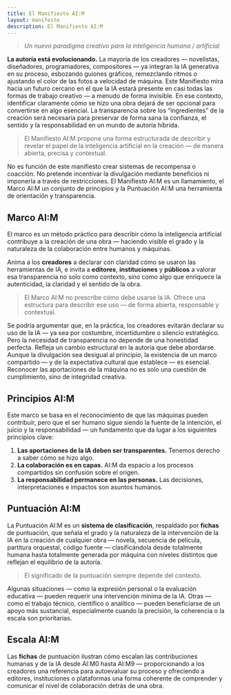 ```yaml
---
title: El Manifiesto AI:M
layout: manifesto
description: El Manifiesto AI:M
---
```


> *Un nuevo paradigma creativo para la inteligencia humana / artificial*

**La autoría está evolucionando.** La mayoría de los creadores — novelistas, diseñadores, programadores, compositores — ya integran la IA generativa en su proceso, esbozando guiones gráficos, remezclando ritmos o ajustando el color de las fotos a velocidad de máquina. 
Este Manifiesto mira hacia un futuro cercano en el que la IA estará presente en casi todas las formas de trabajo creativo — a menudo de forma invisible. En ese contexto, identificar claramente cómo se hizo una obra dejará de ser opcional para convertirse en algo esencial. La transparencia sobre los “ingredientes” de la creación será necesaria para preservar de forma sana la confianza, el sentido y la responsabilidad en un mundo de autoría híbrida.

> El Manifiesto AI:M propone una forma estructurada de describir y revelar el papel de la inteligencia artificial en la creación — de manera abierta, precisa y contextual.

No es función de este manifiesto crear sistemas de recompensa o coacción. No pretende incentivar la divulgación mediante beneficios ni imponerla a través de restricciones. El Manifiesto AI:M es un llamamiento, el Marco AI:M un conjunto de principios y la Puntuación AI:M una herramienta de orientación y transparencia.

## Marco AI:M

El marco es un método práctico para describir cómo la inteligencia artificial contribuye a la creación de una obra — haciendo visible el grado y la naturaleza de la colaboración entre humanos y máquinas.

Anima a los **creadores** a declarar con claridad cómo se usaron las herramientas de IA, e invita a **editores**, **instituciones** y **públicos** a valorar esa transparencia no solo como contexto, sino como algo que enriquece la autenticidad, la claridad y el sentido de la obra.

> El Marco AI:M no prescribe cómo debe usarse la IA. Ofrece una estructura para describir ese uso — de forma abierta, responsable y contextual.

Se podría argumentar que, en la práctica, los creadores evitarán declarar su uso de la IA — ya sea por costumbre, incertidumbre o silencio estratégico. Pero la necesidad de transparencia no depende de una honestidad perfecta. Refleja un cambio estructural en la autoría que debe abordarse. Aunque la divulgación sea desigual al principio, la existencia de un marco compartido — y de la expectativa cultural que establece — es esencial. Reconocer las aportaciones de la máquina no es solo una cuestión de cumplimiento, sino de integridad creativa.

## Principios AI:M

Este marco se basa en el reconocimiento de que las máquinas pueden contribuir, pero que el ser humano sigue siendo la fuente de la intención, el juicio y la responsabilidad — un fundamento que da lugar a los siguientes principios clave:

1. **Las aportaciones de la IA deben ser transparentes.** Tenemos derecho a saber cómo se hizo algo.
2. **La colaboración es en capas.** AI:M da espacio a los procesos compartidos sin confusión sobre el origen.
3. **La responsabilidad permanece en las personas.** Las decisiones, interpretaciones e impactos son asuntos humanos.

## Puntuación AI:M

La Puntuación AI:M es un **sistema de clasificación**, respaldado por **fichas** de puntuación, que señala el grado y la naturaleza de la intervención de la IA en la creación de cualquier obra — novela, secuencia de película, partitura orquestal, código fuente — clasificándola desde totalmente humana hasta totalmente generada por máquina con niveles distintos que reflejan el equilibrio de la autoría.

> El significado de la puntuación siempre depende del contexto.

Algunas situaciones — como la expresión personal o la evaluación educativa — pueden requerir una intervención mínima de la IA. Otras — como el trabajo técnico, científico o analítico — pueden beneficiarse de un apoyo más sustancial, especialmente cuando la precisión, la coherencia o la escala son prioritarias.

## Escala AI:M

Las **fichas** de puntuación ilustran cómo escalan las contribuciones humanas y de la IA desde AI:M0 hasta AI:M9 — proporcionando a los creadores una referencia para autoevaluar su proceso y ofreciendo a editores, instituciones o plataformas una forma coherente de comprender y comunicar el nivel de colaboración detrás de una obra.
